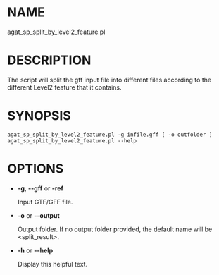 # NAME

agat\_sp\_split\_by\_level2\_feature.pl

# DESCRIPTION

The script will split the gff input file into different files according to
the different Level2 feature that it contains.

# SYNOPSIS

```
agat_sp_split_by_level2_feature.pl -g infile.gff [ -o outfolder ]
agat_sp_split_by_level2_feature.pl --help
```

# OPTIONS

- **-g**, **--gff** or **-ref**

    Input GTF/GFF file.

- **-o** or **--output**

    Output folder.  If no output folder provided, the default name will be &lt;split\_result>.

- **-h** or **--help**

    Display this helpful text.

